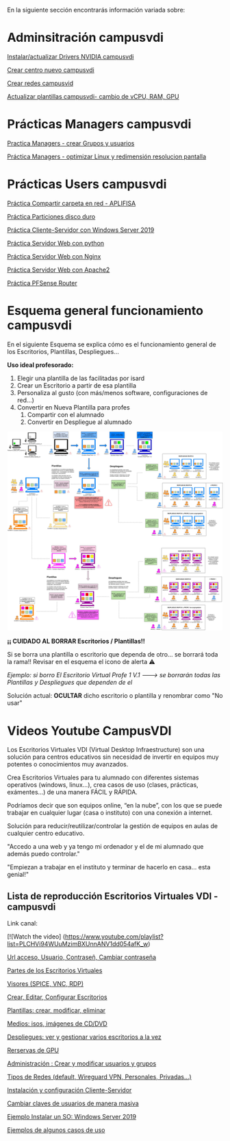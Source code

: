 En la siguiente sección encontrarás información variada sobre:

# Adminsitración campusvdi

[Instalar/actualizar Drivers NVIDIA campusvdi](https://github.com/mistik777/Escritorios-Virtuales-campusVDI/blob/main/Instalar-actualizar-Drivers-NVIDIA-campusvdi/Instalar%20Actualizar%20DRIVERS%20NVIDIA%20campusvdi.md)

[Crear centro nuevo campusvdi](https://github.com/mistik777/Escritorios-Virtuales-campusVDI/blob/main/Crear-centro-nuevo-campusvdi/CREAR%20Centros%20nuevos%20en%20campusvdi.md)

[Crear redes campusvid](https://github.com/mistik777/Escritorios-Virtuales-campusVDI/blob/main/Crear-redes-campusvid/CREAR%20REDES%20en%20campusvdi.md)

[Actualizar plantillas campusvdi- cambio de vCPU, RAM, GPU](https://github.com/mistik777/Escritorios-Virtuales-campusVDI/blob/main/Actualizar-plantillas-CPU-RAM-GPU/Actualizar%20plantillas%20-%20cambio%20de%20vCPU%2C%20RAM%20y%20GPU.md)

# Prácticas Managers campusvdi

[Practica Managers - crear Grupos y usuarios](https://github.com/mistik777/Escritorios-Virtuales-campusVDI/blob/main/Practica-Managers-Crear-grupos-usuarios/Practica%20Manager%20Crear%20Grupos%20y%20Usuarios.md)

[Práctica Managers - optimizar Linux y redimensión resolucion pantalla](https://github.com/mistik777/Escritorios-Virtuales-campusVDI/blob/main/Optimizar-linux-pantalla-redimiension/Optimizar%20Distribuciones%20Linux%20en%20Escritorios%20VDI%20%2Bredimension%20pantalla%20completa.md)

# Prácticas Users campusvdi

[Práctica Compartir carpeta en red - APLIFISA](https://github.com/mistik777/Escritorios-Virtuales-campusVDI/blob/main/Practica-APLIFISA-compartir-carpeta-en-red/Carpeta%20compartida%20en%20red%20%2B%20APLIFISA%20-%20Windows%20181ae56fed2e8070b069cd950d96e5c0.md)

[Práctica Particiones disco duro](https://github.com/mistik777/Escritorios-Virtuales-campusVDI/blob/main/Practica-particiones-disco-duro/Pra%CC%81ctica%20particiones%20con%20GParted.md)

[Práctica Cliente-Servidor con Windows Server 2019](https://github.com/mistik777/Escritorios-Virtuales-campusVDI/blob/main/Practica-Cliente-Servidor-Windows/Cliente-Servidor%20Windows%2010%20-%20Windows%20Server%202019.md)

[Práctica Servidor Web con python](https://github.com/mistik777/Escritorios-Virtuales-campusVDI/blob/main/Practica-Servidor%20web%20con%20pyhon%20-%20compartir%20archivos%20-linux/Servidor%20web%20con%20python%20-%20compartir%20archivos%20-%20Linux.md)

[Práctica Servidor Web con Nginx](https://github.com/mistik777/Escritorios-Virtuales-campusVDI/blob/main/Practica%20Servidor%20Web%20con%20Nginx%20-%20Linux/Servidor%20web%20con%20nginx%20-%20Linux.md)

[Práctica Servidor Web con Apache2](https://github.com/mistik777/Escritorios-Virtuales-campusVDI/blob/main/Practica%20Servidor%20Web%20con%20Apache%202%20-%20Linux/Servidor%20web%20con%20Apache2%20-%20Linux.md)

[Práctica PFSense Router](https://github.com/mistik777/Escritorios-Virtuales-campusVDI/blob/main/Practica%20PFSense%20Router/PRA%CC%81CTICA%20PfSense%20-router.md)

# Esquema general funcionamiento campusvdi

En el siguiente Esquema se explica cómo es el funcionamiento general de los Escritorios, Plantillas, Despliegues...

**Uso ideal profesorado:**

1. Elegir una plantilla de las facilitadas por isard
2. Crear un Escritorio a partir de esa plantilla
3. Personaliza al gusto (con más/menos software, configuraciones de red...)
4. Convertir en Nueva Plantilla para profes
   1. Compartir con el alumnado
   2. Convertir en Despliegue al alumnado

![alt text](ESQUEMA-Escritorios-Plantillas-Despliegues-EscritoriosVirtuales_VDI.jpg)

**¡¡ CUIDADO AL BORRAR Escritorios / Plantillas!!**

Si se borra una plantilla o escritorio que dependa de otro... se borrará toda la rama!! Revisar en el esquema el icono de alerta ⚠️

*Ejemplo: si borro El Escritorio Virtual Profe 1 V.1 ---> se borrarán todas las Plantillas y Despliegues que dependen de el*

Solución actual: **OCULTAR** dicho escritorio o plantilla y renombrar como "No usar"


# Videos Youtube CampusVDI

Los Escritorios Virtuales VDI (Virtual Desktop Infraestructure) son una solución para centros educativos sin necesidad de invertir en equipos muy potentes o conocimientos muy avanzados.

Crea Escritorios Virtuales para tu alumnado con diferentes sistemas operativos (windows, linux...), crea casos de uso (clases, prácticas, exámentes...) de una manera FÁCIL y RÁPIDA.

Podríamos decir que son equipos online, “en la nube”, con los que se puede trabajar en cualquier lugar (casa o instituto) con una conexión a internet.

Solución para reducir/reutilizar/controlar la gestión de equipos en aulas de cualquier centro educativo.

"Accedo a una web y ya tengo mi ordenador y el de mi alumnado que además puedo controlar."

"Empiezan a trabajar en el instituto y terminar de hacerlo en casa... esta genial!"

## Lista de reproducción Escritorios Virtuales VDI - campusvdi

Link canal: 

[![Watch the video] (https://www.youtube.com/playlist?list=PLCHVi94WUuMzimBXUnnANV1dd054afK_w)


[Url acceso, Usuario, Contraseñ, Cambiar contraseña](https://www.youtube.com/watch?v=7q_JSsL77D8&list=PLCHVi94WUuMzimBXUnnANV1dd054afK_w&index=1&pp=iAQB)


[Partes de los Escritorios Virtuales](https://www.youtube.com/watch?v=U-Zhb6I-H70&list=PLCHVi94WUuMzimBXUnnANV1dd054afK_w&index=2&pp=iAQB)


[Visores (SPICE, VNC, RDP)](https://www.youtube.com/watch?v=-f94h0S-XH8&list=PLCHVi94WUuMzimBXUnnANV1dd054afK_w&index=3&pp=iAQB)


[Crear, Editar, Configurar Escritorios](https://www.youtube.com/watch?v=bfzO558LH6Q&list=PLCHVi94WUuMzimBXUnnANV1dd054afK_w&index=4&pp=iAQB)


[Plantillas: crear, modificar, eliminar](https://www.youtube.com/watch?v=3TE8l_bJjW8&list=PLCHVi94WUuMzimBXUnnANV1dd054afK_w&index=5&pp=iAQB)


[Medios: isos, imágenes de CD/DVD](https://www.youtube.com/watch?v=0aeA0gQ8XmI&list=PLCHVi94WUuMzimBXUnnANV1dd054afK_w&index=6&pp=iAQB)


[Despliegues: ver y gestionar varios escritorios a la vez](https://www.youtube.com/watch?v=usRf2ON66BI&list=PLCHVi94WUuMzimBXUnnANV1dd054afK_w&index=7&pp=iAQB)


[Rerservas de GPU](https://www.youtube.com/watch?v=a8I_IGN4SfI&list=PLCHVi94WUuMzimBXUnnANV1dd054afK_w&index=8&pp=iAQB)


[Administración : Crear y modificar usuarios y grupos](https://www.youtube.com/watch?v=SX3N1nD2W90&list=PLCHVi94WUuMzimBXUnnANV1dd054afK_w&index=9&pp=iAQB)


[Tipos de Redes (default, Wireguard VPN, Personales, Privadas...)](https://www.youtube.com/watch?v=WWstjR7jpf8&list=PLCHVi94WUuMzimBXUnnANV1dd054afK_w&index=10&pp=iAQB)


[Instalación y configuración Cliente-Servidor](https://www.youtube.com/watch?v=-bwfzkUNOnw&list=PLCHVi94WUuMzimBXUnnANV1dd054afK_w&index=11&pp=iAQB)


[Cambiar claves de usuarios de manera masiva](https://www.youtube.com/watch?v=cYGlcXVsX7I&list=PLCHVi94WUuMzimBXUnnANV1dd054afK_w&index=12&pp=iAQB)


[Ejemplo Instalar un SO: Windows Server 2019](https://www.youtube.com/watch?v=qGb60nOMGSs&list=PLCHVi94WUuMzimBXUnnANV1dd054afK_w&index=13&pp=iAQB)



[Ejemplos de algunos casos de uso](https://www.youtube.com/watch?v=0FzcIOGktlA&list=PLCHVi94WUuMzimBXUnnANV1dd054afK_w&index=14&t=269s&pp=iAQB)